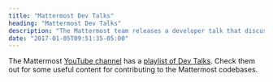 ```yaml
---
title: "Mattermost Dev Talks"
heading: "Mattermost Dev Talks"
description: "The Mattermost team releases a developer talk that discusses the architecture, design principles, and tools that the Mattermost project uses."
date: "2017-01-05T09:51:35-05:00"
---
```


The Mattermost [YouTube channel](https://www.youtube.com/channel/UCNR05H72hi692y01bWaFXNA) has a [playlist of Dev Talks](https://www.youtube.com/playlist?list=PL-jqvaPsjQpM-Cysf3o-6bf_P3ARQNhV4). Check them out for some useful content for contributing to the Mattermost codebases.
